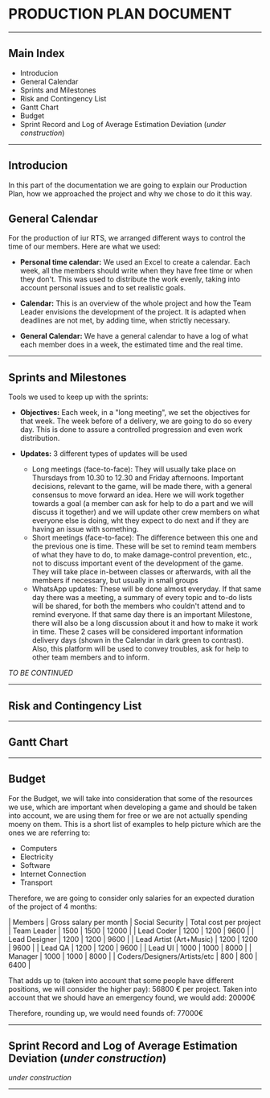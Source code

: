 # PRODUCTION PLAN DOCUMENT


***


## Main Index

+ Introducion
+ General Calendar
+ Sprints and Milestones
+ Risk and Contingency List
+ Gantt Chart
+ Budget
+ Sprint Record and Log of Average Estimation Deviation (*under construction*)


***


## Introducion

In this part of the documentation we are going to explain our Production Plan, how we approached the project and why we chose to do it this way.

## General Calendar

For the production of iur RTS, we arranged different ways to control the time of our members. Here are what we used:

 + **Personal time calendar:** We used an Excel to create a calendar. Each week, all the members should write when they have free time or when they don't. This was used to distribute the work evenly, taking into account personal issues and to set realistic goals.
 
 + **Calendar:** This is an overview of the whole project and how the Team Leader envisions the development of the project. It is adapted when deadlines are not met, by adding time, when strictly necessary.
 
 + **General Calendar:** We have a general calendar to have a log of what each member does in a week, the estimated time and the real time.


***


## Sprints and Milestones

Tools we used to keep up with the sprints:

+ **Objectives:** Each week, in a "long meeting", we set the objectives for that week. The week before of a delivery, we are going to do so every day. This is done to assure a controlled progression and even work distribution.

+ **Updates:** 3 different types of updates will be used
    - Long meetings (face-to-face): They will usually take place on Thursdays from 10.30 to 12.30 and Friday afternoons. Important decisions, relevant to the game, will be made there, with a general consensus to move forward an idea. Here we will work together towards a goal (a member can ask for help to do a part and we will discuss it together) and we will update other crew members on what everyone else is doing, wht they expect to do next and if they are having an issue with something.
    - Short meetings (face-to-face): The difference between this one and the previous one is time. These will be set to remind team members of what they have to do, to make damage-control prevention, etc., not to discuss important event of the development of the game. They will take place in-between classes or afterwards, with all the members if necessary, but usually in small groups
    - WhatsApp updates: These will be done almost everyday. If that same day there was a meeting, a summary of every topic and to-do lists will be shared, for both the members who couldn't attend and to remind everyone. If that same day there is an important Milestone, there will also be a long discussion about it and how to make it work in time. These 2 cases will be considered important information delivery days (shown in the Calendar in dark green to contrast). Also, this platform will be used to convey troubles, ask for help to other team members and to inform.



*TO BE CONTINUED*

***


## Risk and Contingency List





***


## Gantt Chart





***


## Budget

For the Budget, we will take into consideration that some of the resources we use, which are important when developing a game and should be taken into account, we are using them for free or we are not actually spending moeny on them. This is a short list of examples to help picture which are the ones we are referring to:
  + Computers
  + Electricity
  + Software
  + Internet Connection
  + Transport
  
Therefore, we are going to consider only salaries for an expected duration of the project of 4 months:

| Members | Gross salary per month | Social Security | Total cost per project
| Team Leader | 1500 | 1500 | 12000 |
| Lead Coder | 1200 | 1200 | 9600 |
| Lead Designer | 1200 | 1200 | 9600 |
| Lead Artist (Art+Music) | 1200 | 1200 | 9600 |
| Lead QA | 1200 | 1200 | 9600 |
| Lead UI | 1000 | 1000 | 8000 |
| Manager | 1000 | 1000 | 8000 |
| Coders/Designers/Artists/etc | 800 | 800 | 6400 |

That adds up to (taken into account that some people have different positions, we will consider the higher pay): 56800 € per project.
Taken into account that we should have an emergency found, we would add: 20000€

Therefore, rounding up, we would need founds of: 77000€


***


## Sprint Record and Log of Average Estimation Deviation (*under construction*)

*under construction*




***


